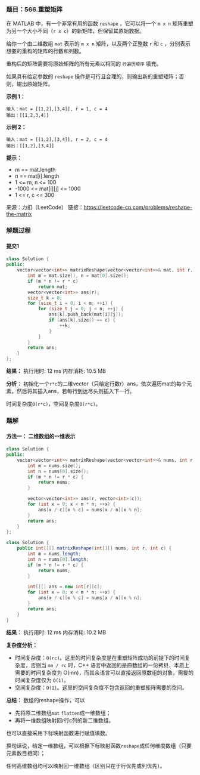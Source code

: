 ### 题目：566.重塑矩阵
在 MATLAB 中，有一个非常有用的函数 `reshape` ，它可以将一个 `m x n` 矩阵重塑为另一个大小不同（`r x c`）的新矩阵，但保留其原始数据。

给你一个由二维数组 `mat` 表示的 `m x n` 矩阵，以及两个正整数 `r` 和 `c` ，分别表示想要的重构的矩阵的行数和列数。

重构后的矩阵需要将原始矩阵的所有元素以相同的 `行遍历顺序` 填充。

如果具有给定参数的 `reshape` 操作是可行且合理的，则输出新的重塑矩阵；否则，输出原始矩阵。

**示例 1：**
```
输入：mat = [[1,2],[3,4]], r = 1, c = 4
输出：[[1,2,3,4]]
```
**示例 2：**
```
输入：mat = [[1,2],[3,4]], r = 2, c = 4
输出：[[1,2],[3,4]]
```

**提示：**
- m == mat.length
- n == mat[i].length
- 1 <= m, n <= 100
- -1000 <= mat[i][j] <= 1000
- 1 <= r, c <= 300

来源：力扣（LeetCode）
链接：https://leetcode-cn.com/problems/reshape-the-matrix

### 解题过程
#### 提交1
```C++
class Solution {
public:
    vector<vector<int>> matrixReshape(vector<vector<int>>& mat, int r, int c) {
        int m = mat.size(), n = mat[0].size();
        if (m * n != r * c)
            return mat;
        vector<vector<int>> ans(r);
        size_t k = 0;
        for (size_t i = 0; i < m; ++i) {
            for (size_t j = 0; j < n; ++j) {
                ans[k].push_back(mat[i][j]);
                if (ans[k].size() == c) {
                    ++k;
                }
            }
        }
        return ans;
    }
};
```
**结果：** 执行用时: 12 ms     内存消耗: 10.5 MB

**分析：**
初始化一个`r*c`的二维vector（只给定行数r）ans，依次遍历mat的每个元素，然后将其插入ans，若每行到达尽头则插入下一行。

时间复杂度`O(r*c)`，空间复杂度`O(r*c)`。

### 题解
#### 方法一： 二维数组的一维表示
```C++
class Solution {
public:
    vector<vector<int>> matrixReshape(vector<vector<int>>& nums, int r, int c) {
        int m = nums.size();
        int n = nums[0].size();
        if (m * n != r * c) {
            return nums;
        }

        vector<vector<int>> ans(r, vector<int>(c));
        for (int x = 0; x < m * n; ++x) {
            ans[x / c][x % c] = nums[x / n][x % n];
        }
        return ans;
    }
};
```
```Java
class Solution {
    public int[][] matrixReshape(int[][] nums, int r, int c) {
        int m = nums.length;
        int n = nums[0].length;
        if (m * n != r * c) {
            return nums;
        }

        int[][] ans = new int[r][c];
        for (int x = 0; x < m * n; ++x) {
            ans[x / c][x % c] = nums[x / n][x % n];
        }
        return ans;
    }
}
```
**结果：** 执行用时: 12 ms         内存消耗: 10.2 MB

**复杂度分析：**
- 时间复杂度：`O(rc)`。这里的时间复杂度是在重塑矩阵成功的前提下的时间复杂度，否则当 `mn / rc` 时，C++ 语言中返回的是原数组的一份拷贝，本质上需要的时间复杂度为 O(mn)，而其余语言可以直接返回原数组的对象，需要的时间复杂度仅为 `O(1)`。
- 空间复杂度：`O(1)`。这里的空间复杂度不包含返回的重塑矩阵需要的空间。

**总结：**
数组的reshape操作，可以
- 先将原二维数组`mat` `flatten`成一维数组；
- 再将一维数组映射回r行c列的新二维数组。

也可以直接采用下标映射函数进行赋值填数。

换句话说，给定一维数组，可以根据下标映射函数`reshape`成任何维度数组（只要元素数目相同）；

任何高维数组均可以映射回一维数组（区别只在于行优先或列优先）。
